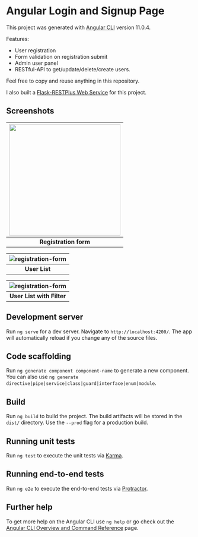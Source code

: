 # Angular Login and Signup Page

This project was generated with [Angular CLI](https://github.com/angular/angular-cli) version 11.0.4.

Features:

- User registration
- Form validation on registration submit
- Admin user panel
- RESTful-API to get/update/delete/create users. 

Feel free to copy and reuse anything in this repository.

I also built a [Flask-RESTPlus Web Service](https://github.com/rpurgstaller/Flask-RESTPlus-neo4j-backend) for this project. 

## Screenshots

| <img src="https://github.com/rpurgstaller/angular-login-and-signup/blob/master/screenshots/angular-frontend-registration.png" width=300> |
|:--:|
| <b>Registration form</b>|

| ![registration-form](https://github.com/rpurgstaller/angular-login-and-signup/blob/master/screenshots/angular-frontend-user-list.png) |
|:--:|
| <b>User List</b>|

| ![registration-form](https://github.com/rpurgstaller/angular-login-and-signup/blob/master/screenshots/angular-frontend-user-list-filter.png) |
|:--:|
| <b>User List with Filter</b>|

## Development server

Run `ng serve` for a dev server. Navigate to `http://localhost:4200/`. The app will automatically reload if you change any of the source files.

## Code scaffolding

Run `ng generate component component-name` to generate a new component. You can also use `ng generate directive|pipe|service|class|guard|interface|enum|module`.

## Build

Run `ng build` to build the project. The build artifacts will be stored in the `dist/` directory. Use the `--prod` flag for a production build.

## Running unit tests

Run `ng test` to execute the unit tests via [Karma](https://karma-runner.github.io).

## Running end-to-end tests

Run `ng e2e` to execute the end-to-end tests via [Protractor](http://www.protractortest.org/).

## Further help

To get more help on the Angular CLI use `ng help` or go check out the [Angular CLI Overview and Command Reference](https://angular.io/cli) page.

